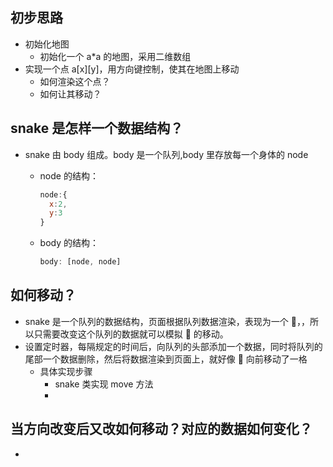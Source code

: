 <!--
 * @Author: cy
 * @Date: 2020-10-15 14:29:49
 * @LastEditors: Please set LastEditors
 * @LastEditTime: 2020-10-22 08:40:15
 * @FilePath: /snake-game-ts/README.md
 * @Description:
-->

## 初步思路

- 初始化地图
  - 初始化一个 a\*a 的地图，采用二维数组
- 实现一个点 a[x][y]，用方向键控制，使其在地图上移动
  - 如何渲染这个点？
  - 如何让其移动？

## snake 是怎样一个数据结构？

- snake 由 body 组成。body 是一个队列,body 里存放每一个身体的 node

  - node 的结构：

    ```js
    node:{
      x:2,
      y:3
    }
    ```

  - body 的结构：

    ```js
    body: [node, node]
    ```

## 如何移动？

- snake 是一个队列的数据结构，页面根据队列数据渲染，表现为一个 🐍，，所以只需要改变这个队列的数据就可以模拟 🐍 的移动。
- 设置定时器，每隔规定的时间后，向队列的头部添加一个数据，同时将队列的尾部一个数据删除，然后将数据渲染到页面上，就好像 🐍 向前移动了一格
  - 具体实现步骤
    - snake 类实现 move 方法
    -

## 当方向改变后又改如何移动？对应的数据如何变化？

-
